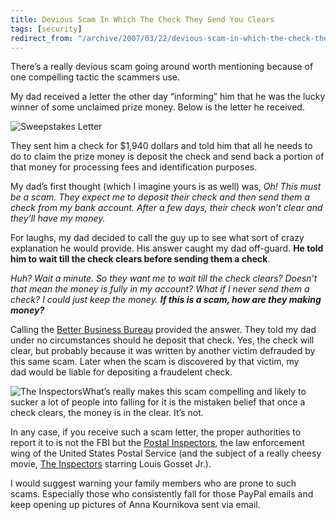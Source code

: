 ```yaml
---
title: Devious Scam In Which The Check They Send You Clears
tags: [security]
redirect_from: "/archive/2007/03/22/devious-scam-in-which-the-check-they-send-you-clears.aspx/"
---
```


There’s a really devious scam going around worth mentioning because of
one compelling tactic the scammers use.

My dad received a letter the other day “informing” him that he was the
lucky winner of some unclaimed prize money. Below is the letter he
received.

![Sweepstakes
Letter](https://haacked.com/assets/images/haacked_com/WindowsLiveWriter/DeviousScamInWhichTheCheckTheySendYouCle_102B5/scam-letter%5B4%5D.png)

They sent him a check for $1,940 dollars and told him that all he needs
to do to claim the prize money is deposit the check and send back a
portion of that money for processing fees and identification purposes.

My dad’s first thought (which I imagine yours is as well) was, *Oh! This
must be a scam. They expect me to deposit their check and then send them
a check from my bank account. After a few days, their check won’t clear
and they’ll have my money.*

For laughs, my dad decided to call the guy up to see what sort of crazy
explanation he would provide. His answer caught my dad off-guard. **He
told him to wait till the check clears before sending them a check**.

*Huh? Wait a minute. So they want me to wait till the check clears?
Doesn’t that mean the money is fully in my account? What if I never send
them a check? I could just keep the money. **If this is a scam, how are
they making money?***

Calling the [Better Business
Bureau](http://www.bbb.org/ "Better Business Bureau") provided the
answer. They told my dad under no circumstances should he deposit that
check. Yes, the check will clear, but probably because it was written by
another victim defrauded by this same scam. Later when the scam is
discovered by that victim, my dad would be liable for depositing a
fraudelent check.

![The
Inspectors](https://haacked.com/assets/images/haacked_com/WindowsLiveWriter/DeviousScamInWhichTheCheckTheySendYouCle_102B5/141572%5B4%5D.jpg)What’s
really makes this scam compelling and likely to sucker a lot of people
into falling for it is the mistaken belief that once a check clears, the
money is in the clear. It’s not.

In any case, if you receive such a scam letter, the proper authorities
to report it to is not the FBI but the [Postal
Inspectors](http://www.imdb.com/title/tt0144250/ "United States Postal Inspection Service"),
the law enforcement wing of the United States Postal Service (and the
subject of a really cheesy movie, [The
Inspectors](http://www.imdb.com/title/tt0144250/ "The Inspectors Movie")
starring Louis Gosset Jr.).

I would suggest warning your family members who are prone to such scams.
Especially those who consistently fall for those PayPal emails and keep
opening up pictures of Anna Kournikova sent via email.

